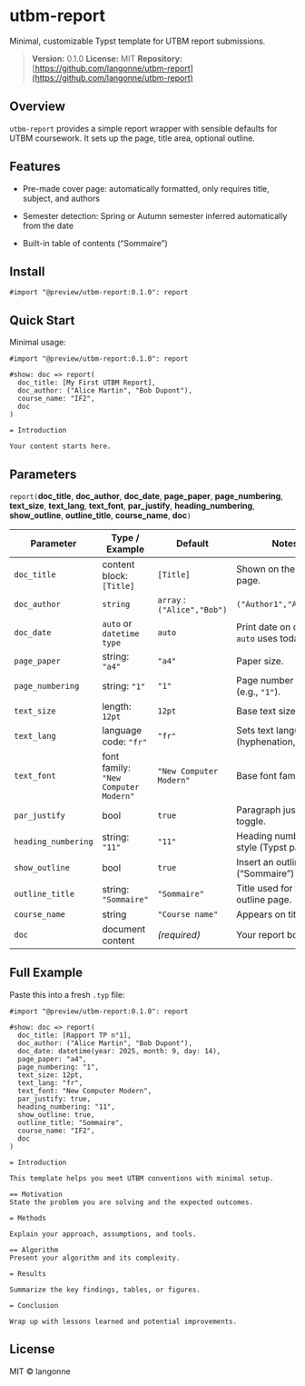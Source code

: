 # utbm-report

Minimal, customizable Typst template for UTBM report submissions.

> **Version:** 0.1.0
> **License:** MIT
> **Repository:** [https://github.com/langonne/utbm-report](https://github.com/langonne/utbm-report)

## Overview

`utbm-report` provides a simple report wrapper with sensible defaults for UTBM coursework. It sets up the page, title area, optional outline.

## Features

- Pre-made cover page: automatically formatted, only requires title, subject, and authors

- Semester detection: Spring or Autumn semester inferred automatically from the date

- Built-in table of contents (“Sommaire”)

## Install

```typst
#import "@preview/utbm-report:0.1.0": report
```

## Quick Start

Minimal usage:

```typst
#import "@preview/utbm-report:0.1.0": report

#show: doc => report(
  doc_title: [My First UTBM Report],
  doc_author: ("Alice Martin", "Bob Dupont"),
  course_name: "IF2",
  doc
)

= Introduction

Your content starts here.
```

## Parameters

`report(`**doc_title**, **doc_author**, **doc_date**, **page_paper**, **page_numbering**, **text_size**, **text_lang**, **text_font**, **par_justify**, **heading_numbering**, **show_outline**, **outline_title**, **course_name**, **doc**`)`

| Parameter           | Type / Example                       | Default                 | Notes                                    |
| ------------------- | ------------------------------------ | ----------------------- | ---------------------------------------- |
| `doc_title`         | content block: `[Title]`             | `[Title]`               | Shown on the title page.                 |
| `doc_author`        | `string`|`array` : `("Alice","Bob")` | `("Author1","Author2")` | Authors on the title page.               |
| `doc_date`          | `auto` or `datetime type`            | `auto`                  | Print date on cover; `auto` uses today.  |
| `page_paper`        | string: `"a4"`                       | `"a4"`                  | Paper size.                              |
| `page_numbering`    | string: `"1"`                        | `"1"`                   | Page number format (e.g., `"1"`).        |
| `text_size`         | length: `12pt`                       | `12pt`                  | Base text size.                          |
| `text_lang`         | language code: `"fr"`                | `"fr"`                  | Sets text language (hyphenation, etc.).  |
| `text_font`         | font family: `"New Computer Modern"` | `"New Computer Modern"` | Base font family.                        |
| `par_justify`       | bool                                 | `true`                  | Paragraph justification toggle.          |
| `heading_numbering` | string: `"11"`                       | `"11"`                  | Heading numbering style (Typst pattern). |
| `show_outline`      | bool                                 | `true`                  | Insert an outline (“Sommaire”) page.     |
| `outline_title`     | string: `"Sommaire"`                 | `"Sommaire"`            | Title used for the outline page.         |
| `course_name`       | string                               | `"Course name"`         | Appears on title area.                   |
| `doc`               | document content                     | *(required)*            | Your report body.                        |

## Full Example

Paste this into a fresh `.typ` file:

```typst
#import "@preview/utbm-report:0.1.0": report

#show: doc => report(
  doc_title: [Rapport TP n°1],
  doc_author: ("Alice Martin", "Bob Dupont"),
  doc_date: datetime(year: 2025, month: 9, day: 14),
  page_paper: "a4",
  page_numbering: "1",
  text_size: 12pt,
  text_lang: "fr",
  text_font: "New Computer Modern",
  par_justify: true,
  heading_numbering: "11",
  show_outline: true,
  outline_title: "Sommaire",
  course_name: "IF2",
  doc
)

= Introduction

This template helps you meet UTBM conventions with minimal setup.

== Motivation
State the problem you are solving and the expected outcomes.

= Methods

Explain your approach, assumptions, and tools.

== Algorithm
Present your algorithm and its complexity.

= Results

Summarize the key findings, tables, or figures.

= Conclusion

Wrap up with lessons learned and potential improvements.
```

## License

MIT © langonne



